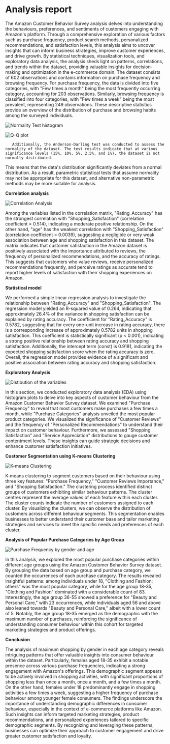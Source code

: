 # Analysis report 

The Amazon Customer Behavior Survey analysis delves into understanding the behaviours, preferences, and sentiments of customers engaging with Amazon's platform. Through a comprehensive exploration of various factors such as purchase frequency, product search methods, personalized recommendations, and satisfaction levels, this analysis aims to uncover insights that can inform business strategies, improve customer experiences, and drive growth. By statistical techniques, visualization tools, and exploratory data analysis, the analysis sheds light on patterns, correlations, and trends within the dataset, providing valuable insights for decision-making and optimization in the e-commerce domain. The dataset consists of 602 observations and contains information on purchase frequency and browsing frequency.
 For purchase frequency, the data is divided into five categories, with "Few times a month" being the most frequently occurring category, accounting for 203 observations. Similarly, browsing frequency is classified into four categories, with "Few times a week" being the most prevalent, representing 249 observations. 
These descriptive statistics provide an overview of the distribution of purchase and browsing habits among the surveyed individuals.


![Normality Test histogram](https://github.com/vinodhinidevaraj/amazon_customer_behavior_survey_analysis/assets/145280558/5e6da5da-292a-4154-abd9-afba74b9aed2)


![Q-Q plot](https://github.com/vinodhinidevaraj/amazon_customer_behavior_survey_analysis/assets/145280558/b3c4768a-1f21-4010-9f16-11c2b94ad7c2)


       Additionally, the Anderson-Darling test was conducted to assess the normality of the dataset. The test results indicate that at various significance levels (15%, 10%, 5%, 2.5%, and 1%), the dataset is not normally distributed. 
This means that the data's distribution significantly deviates from a normal distribution.  As a result, parametric statistical tests that assume normality may not be appropriate for this dataset, and alternative non-parametric methods may be more suitable for analysis.

**Correlation analysis**

![Correlation Analysis](https://github.com/vinodhinidevaraj/amazon_customer_behavior_survey_analysis/assets/145280558/e6d384b1-4b35-4c17-b35c-95225e720440)


Among the variables listed in the correlation matrix, "Rating_Accuracy" has the strongest correlation with "Shopping_Satisfaction" (correlation coefficient = 0.514), indicating a moderate positive relationship. On the other hand, "age" has the weakest correlation with "Shopping_Satisfaction" (correlation coefficient = 0.0039), suggesting a negligible or very weak association between age and shopping satisfaction in this dataset.
The matrix indicates that customer satisfaction in the Amazon dataset is positively associated with the importance attributed to reviews, the frequency of personalized recommendations, and the accuracy of ratings. This suggests that customers who value reviews, receive personalized recommendations frequently, and perceive ratings as accurate tend to report higher levels of satisfaction with their shopping experiences on Amazon.

**Statistical model**


We performed a simple linear regression analysis to investigate the relationship between "Rating_Accuracy" and "Shopping_Satisfaction". The regression model yielded an R-squared value of 0.264, indicating that approximately 26.4% of the variance in shopping satisfaction can be explained by rating accuracy. The coefficient for "Rating_Accuracy" is 0.5782, suggesting that for every one-unit increase in rating accuracy, there is a corresponding increase of approximately 0.5782 units in shopping satisfaction. This coefficient is statistically significant (p < 0.001), indicating a strong positive relationship between rating accuracy and shopping satisfaction. Additionally, the intercept term (const) is 0.9181, indicating the expected shopping satisfaction score when the rating accuracy is zero. Overall, the regression model provides evidence of a significant and positive association between rating accuracy and shopping satisfaction.

**Exploratory Analysis**

![Distibution of the variables](https://github.com/vinodhinidevaraj/amazon_customer_behavior_survey_analysis/assets/145280558/f49a61d2-bb89-4d58-b3d2-a16ce5315f5b)

In this section, we conducted exploratory data analysis (EDA) using histogram plots to delve into key aspects of customer behaviour from the Amazon Customer Behavior Survey dataset. We examined "Purchase Frequency" to reveal that most customers make purchases a few times a month, while "Purchase Categories" analysis unveiled the most popular product categories. We visualized the significance of "Customer Reviews" and the frequency of "Personalized Recommendations" to understand their impact on customer behaviour. Furthermore, we assessed "Shopping Satisfaction" and "Service Appreciation" distributions to gauge customer contentment levels. These insights can guide strategic decisions and enhance customer satisfaction initiatives.


**Customer Segmentation using K-means Clustering**
                   

![K-means Clustering](https://github.com/vinodhinidevaraj/amazon_customer_behavior_survey_analysis/assets/145280558/342612b9-9985-4995-ac4c-ce871eeafea4)


                      
K-means clustering to segment customers based on their behaviour using three key features: "Purchase Frequency," "Customer Reviews Importance," and "Shopping Satisfaction." The clustering process identified distinct groups of customers exhibiting similar behaviour patterns. The cluster centres represent the average values of each feature within each cluster. The cluster counts indicate the number of customers assigned to each cluster. By visualizing the clusters, we can observe the distribution of customers across different behaviour segments. This segmentation enables businesses to better understand their customer base and tailor marketing strategies and services to meet the specific needs and preferences of each cluster.



**Analysis of Popular Purchase Categories by Age Group**


![Purchase Frequency by gender and age](https://github.com/vinodhinidevaraj/amazon_customer_behavior_survey_analysis/assets/145280558/29df9409-baea-4578-b56c-b2d408c32506)

 
In this analysis, we explored the most popular purchase categories within different age groups using the Amazon Customer Behavior Survey dataset. By grouping the data based on age group and purchase category, we counted the occurrences of each purchase category. The results revealed insightful patterns: among individuals under 18, "Clothing and Fashion; others" was the most popular category, while for the age group 18-35, "Clothing and Fashion" dominated with a considerable count of 83. Interestingly, the age group 36-55 showed a preference for "Beauty and Personal Care," with 23 occurrences, while individuals aged 56 and above also leaned towards "Beauty and Personal Care," albeit with a lower count of 5. Notably, the age group 18-35 emerged as the demographic with the maximum number of purchases, reinforcing the significance of understanding consumer behaviour within this cohort for targeted marketing strategies and product offerings.

**Conclusion**

The analysis of maximum shopping by gender in each age category reveals intriguing patterns that offer valuable insights into consumer behaviour within the dataset. Particularly, females aged 18-35 exhibit a notable presence across various purchase frequencies, indicating a strong engagement with Amazon's offerings. This demographic segment appears to be actively involved in shopping activities, with significant proportions of shopping less than once a month, once a month, and a few times a month. On the other hand, females under 18 predominantly engage in shopping activities a few times a week, suggesting a higher frequency of purchase behaviour among younger female consumers. The findings underscore the importance of understanding demographic differences in consumer behaviour, especially in the context of e-commerce platforms like Amazon. Such insights can inform targeted marketing strategies, product recommendations, and personalized experiences tailored to specific demographic segments. By recognizing and leveraging these patterns, businesses can optimize their approach to customer engagement and drive greater customer satisfaction and loyalty.

